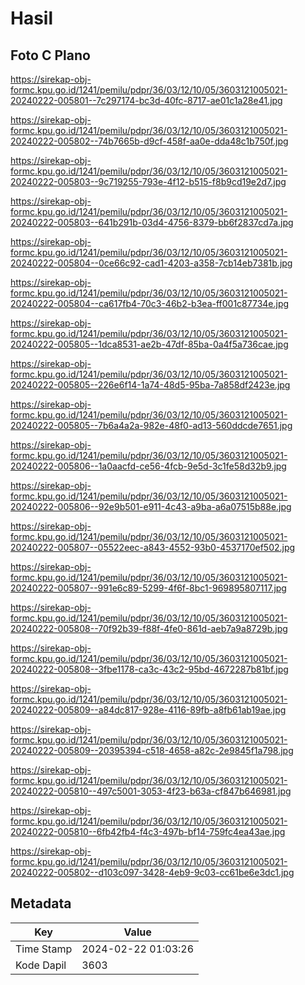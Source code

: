 # Hasil

## Foto C Plano

https://sirekap-obj-formc.kpu.go.id/1241/pemilu/pdpr/36/03/12/10/05/3603121005021-20240222-005801--7c297174-bc3d-40fc-8717-ae01c1a28e41.jpg

https://sirekap-obj-formc.kpu.go.id/1241/pemilu/pdpr/36/03/12/10/05/3603121005021-20240222-005802--74b7665b-d9cf-458f-aa0e-dda48c1b750f.jpg

https://sirekap-obj-formc.kpu.go.id/1241/pemilu/pdpr/36/03/12/10/05/3603121005021-20240222-005803--9c719255-793e-4f12-b515-f8b9cd19e2d7.jpg

https://sirekap-obj-formc.kpu.go.id/1241/pemilu/pdpr/36/03/12/10/05/3603121005021-20240222-005803--641b291b-03d4-4756-8379-bb6f2837cd7a.jpg

https://sirekap-obj-formc.kpu.go.id/1241/pemilu/pdpr/36/03/12/10/05/3603121005021-20240222-005804--0ce66c92-cad1-4203-a358-7cb14eb7381b.jpg

https://sirekap-obj-formc.kpu.go.id/1241/pemilu/pdpr/36/03/12/10/05/3603121005021-20240222-005804--ca617fb4-70c3-46b2-b3ea-ff001c87734e.jpg

https://sirekap-obj-formc.kpu.go.id/1241/pemilu/pdpr/36/03/12/10/05/3603121005021-20240222-005805--1dca8531-ae2b-47df-85ba-0a4f5a736cae.jpg

https://sirekap-obj-formc.kpu.go.id/1241/pemilu/pdpr/36/03/12/10/05/3603121005021-20240222-005805--226e6f14-1a74-48d5-95ba-7a858df2423e.jpg

https://sirekap-obj-formc.kpu.go.id/1241/pemilu/pdpr/36/03/12/10/05/3603121005021-20240222-005805--7b6a4a2a-982e-48f0-ad13-560ddcde7651.jpg

https://sirekap-obj-formc.kpu.go.id/1241/pemilu/pdpr/36/03/12/10/05/3603121005021-20240222-005806--1a0aacfd-ce56-4fcb-9e5d-3c1fe58d32b9.jpg

https://sirekap-obj-formc.kpu.go.id/1241/pemilu/pdpr/36/03/12/10/05/3603121005021-20240222-005806--92e9b501-e911-4c43-a9ba-a6a07515b88e.jpg

https://sirekap-obj-formc.kpu.go.id/1241/pemilu/pdpr/36/03/12/10/05/3603121005021-20240222-005807--05522eec-a843-4552-93b0-4537170ef502.jpg

https://sirekap-obj-formc.kpu.go.id/1241/pemilu/pdpr/36/03/12/10/05/3603121005021-20240222-005807--991e6c89-5299-4f6f-8bc1-969895807117.jpg

https://sirekap-obj-formc.kpu.go.id/1241/pemilu/pdpr/36/03/12/10/05/3603121005021-20240222-005808--70f92b39-f88f-4fe0-861d-aeb7a9a8729b.jpg

https://sirekap-obj-formc.kpu.go.id/1241/pemilu/pdpr/36/03/12/10/05/3603121005021-20240222-005808--3fbe1178-ca3c-43c2-95bd-4672287b81bf.jpg

https://sirekap-obj-formc.kpu.go.id/1241/pemilu/pdpr/36/03/12/10/05/3603121005021-20240222-005809--a84dc817-928e-4116-89fb-a8fb61ab19ae.jpg

https://sirekap-obj-formc.kpu.go.id/1241/pemilu/pdpr/36/03/12/10/05/3603121005021-20240222-005809--20395394-c518-4658-a82c-2e9845f1a798.jpg

https://sirekap-obj-formc.kpu.go.id/1241/pemilu/pdpr/36/03/12/10/05/3603121005021-20240222-005810--497c5001-3053-4f23-b63a-cf847b646981.jpg

https://sirekap-obj-formc.kpu.go.id/1241/pemilu/pdpr/36/03/12/10/05/3603121005021-20240222-005810--6fb42fb4-f4c3-497b-bf14-759fc4ea43ae.jpg

https://sirekap-obj-formc.kpu.go.id/1241/pemilu/pdpr/36/03/12/10/05/3603121005021-20240222-005802--d103c097-3428-4eb9-9c03-cc61be6e3dc1.jpg


## Metadata

| Key        | Value               |
| ---------- | ------------------- |
| Time Stamp | 2024-02-22 01:03:26 |
| Kode Dapil | 3603                |




